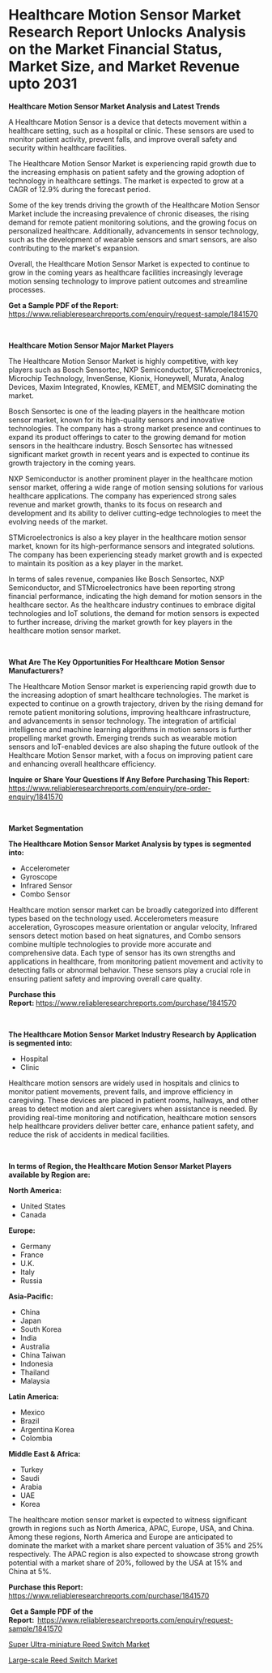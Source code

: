 <p><h1>Healthcare Motion Sensor Market Research Report Unlocks Analysis on the Market Financial Status, Market Size, and Market Revenue upto 2031</h1></p><p><strong>Healthcare Motion Sensor Market Analysis and Latest Trends</strong></p>
<p><p>A Healthcare Motion Sensor is a device that detects movement within a healthcare setting, such as a hospital or clinic. These sensors are used to monitor patient activity, prevent falls, and improve overall safety and security within healthcare facilities. </p><p>The Healthcare Motion Sensor Market is experiencing rapid growth due to the increasing emphasis on patient safety and the growing adoption of technology in healthcare settings. The market is expected to grow at a CAGR of 12.9% during the forecast period. </p><p>Some of the key trends driving the growth of the Healthcare Motion Sensor Market include the increasing prevalence of chronic diseases, the rising demand for remote patient monitoring solutions, and the growing focus on personalized healthcare. Additionally, advancements in sensor technology, such as the development of wearable sensors and smart sensors, are also contributing to the market's expansion.</p><p>Overall, the Healthcare Motion Sensor Market is expected to continue to grow in the coming years as healthcare facilities increasingly leverage motion sensing technology to improve patient outcomes and streamline processes.</p></p>
<p><strong>Get a Sample PDF of the Report:&nbsp;</strong> <a href="https://www.reliableresearchreports.com/enquiry/request-sample/1841570">https://www.reliableresearchreports.com/enquiry/request-sample/1841570</a></p>
<p>&nbsp;</p>
<p><strong>Healthcare Motion Sensor Major Market Players</strong></p>
<p><p>The Healthcare Motion Sensor Market is highly competitive, with key players such as Bosch Sensortec, NXP Semiconductor, STMicroelectronics, Microchip Technology, InvenSense, Kionix, Honeywell, Murata, Analog Devices, Maxim Integrated, Knowles, KEMET, and MEMSIC dominating the market.</p><p>Bosch Sensortec is one of the leading players in the healthcare motion sensor market, known for its high-quality sensors and innovative technologies. The company has a strong market presence and continues to expand its product offerings to cater to the growing demand for motion sensors in the healthcare industry. Bosch Sensortec has witnessed significant market growth in recent years and is expected to continue its growth trajectory in the coming years.</p><p>NXP Semiconductor is another prominent player in the healthcare motion sensor market, offering a wide range of motion sensing solutions for various healthcare applications. The company has experienced strong sales revenue and market growth, thanks to its focus on research and development and its ability to deliver cutting-edge technologies to meet the evolving needs of the market.</p><p>STMicroelectronics is also a key player in the healthcare motion sensor market, known for its high-performance sensors and integrated solutions. The company has been experiencing steady market growth and is expected to maintain its position as a key player in the market.</p><p>In terms of sales revenue, companies like Bosch Sensortec, NXP Semiconductor, and STMicroelectronics have been reporting strong financial performance, indicating the high demand for motion sensors in the healthcare sector. As the healthcare industry continues to embrace digital technologies and IoT solutions, the demand for motion sensors is expected to further increase, driving the market growth for key players in the healthcare motion sensor market.</p></p>
<p>&nbsp;</p>
<p><strong>What Are The Key Opportunities For Healthcare Motion Sensor Manufacturers?</strong></p>
<p><p>The Healthcare Motion Sensor market is experiencing rapid growth due to the increasing adoption of smart healthcare technologies. The market is expected to continue on a growth trajectory, driven by the rising demand for remote patient monitoring solutions, improving healthcare infrastructure, and advancements in sensor technology. The integration of artificial intelligence and machine learning algorithms in motion sensors is further propelling market growth. Emerging trends such as wearable motion sensors and IoT-enabled devices are also shaping the future outlook of the Healthcare Motion Sensor market, with a focus on improving patient care and enhancing overall healthcare efficiency.</p></p>
<p><strong>Inquire or Share Your Questions If Any Before Purchasing This Report:</strong> <a href="https://www.reliableresearchreports.com/enquiry/pre-order-enquiry/1841570">https://www.reliableresearchreports.com/enquiry/pre-order-enquiry/1841570</a></p>
<p>&nbsp;</p>
<p><strong>Market Segmentation</strong></p>
<p><strong>The Healthcare Motion Sensor Market Analysis by types is segmented into:</strong></p>
<p><ul><li>Accelerometer</li><li>Gyroscope</li><li>Infrared Sensor</li><li>Combo Sensor</li></ul></p>
<p><p>Healthcare motion sensor market can be broadly categorized into different types based on the technology used. Accelerometers measure acceleration, Gyroscopes measure orientation or angular velocity, Infrared sensors detect motion based on heat signatures, and Combo sensors combine multiple technologies to provide more accurate and comprehensive data. Each type of sensor has its own strengths and applications in healthcare, from monitoring patient movement and activity to detecting falls or abnormal behavior. These sensors play a crucial role in ensuring patient safety and improving overall care quality.</p></p>
<p><strong>Purchase this Report:&nbsp;</strong><a href="https://www.reliableresearchreports.com/purchase/1841570">https://www.reliableresearchreports.com/purchase/1841570</a></p>
<p>&nbsp;</p>
<p><strong>The Healthcare Motion Sensor Market Industry Research by Application is segmented into:</strong></p>
<p><ul><li>Hospital</li><li>Clinic</li></ul></p>
<p><p>Healthcare motion sensors are widely used in hospitals and clinics to monitor patient movements, prevent falls, and improve efficiency in caregiving. These devices are placed in patient rooms, hallways, and other areas to detect motion and alert caregivers when assistance is needed. By providing real-time monitoring and notification, healthcare motion sensors help healthcare providers deliver better care, enhance patient safety, and reduce the risk of accidents in medical facilities.</p></p>
<p>&nbsp;</p>
<p><strong>In terms of Region, the Healthcare Motion Sensor Market Players available by Region are:</strong></p>
<p>
    <p> <strong> North America: </strong>
        <ul>
            <li>United States</li>
            <li>Canada</li>
        </ul>
        </p> 
    <p> <strong> Europe: </strong>
        <ul>
            <li>Germany</li>
            <li>France</li>
            <li>U.K.</li>
            <li>Italy</li>
            <li>Russia</li>
        </ul>
        </p> 
    <p> <strong> Asia-Pacific: </strong>
        <ul>
            <li>China</li>
            <li>Japan</li>
            <li>South Korea</li>
            <li>India</li>
            <li>Australia</li>
            <li>China Taiwan</li>
            <li>Indonesia</li>
            <li>Thailand</li>
            <li>Malaysia</li>
        </ul>
        </p> 
    <p> <strong> Latin America: </strong>
        <ul>
            <li>Mexico</li>
            <li>Brazil</li>
            <li>Argentina Korea</li>
            <li>Colombia</li>
        </ul>
        </p> 
    <p> <strong> Middle East & Africa: </strong>
        <ul>
            <li>Turkey</li>
            <li>Saudi</li>
            <li>Arabia</li>
            <li>UAE</li>
            <li>Korea</li>
        </ul>
    </p>
    </p>
<p><p>The healthcare motion sensor market is expected to witness significant growth in regions such as North America, APAC, Europe, USA, and China. Among these regions, North America and Europe are anticipated to dominate the market with a market share percent valuation of 35% and 25% respectively. The APAC region is also expected to showcase strong growth potential with a market share of 20%, followed by the USA at 15% and China at 5%.</p></p>
<p><strong>Purchase this Report: </strong><a href="https://www.reliableresearchreports.com/purchase/1841570">https://www.reliableresearchreports.com/purchase/1841570</a></p>
<p>&nbsp;<strong>Get a Sample PDF of the Report:&nbsp;&nbsp;</strong><a href="https://www.reliableresearchreports.com/enquiry/request-sample/1841570">https://www.reliableresearchreports.com/enquiry/request-sample/1841570</a></p>
<p><strong></strong></p>
<p><p><a href="https://github.com/edytherolanlouisejk1miz0wig/Market-Research-Report-List-1/blob/main/super-ultra-miniature-reed-switch-market.md">Super Ultra-miniature Reed Switch Market</a></p><p><a href="https://github.com/peachesmcdowel1/Market-Research-Report-List-2/blob/main/large-scale-reed-switch-market.md">Large-scale Reed Switch Market</a></p></p>